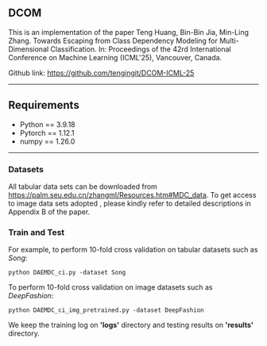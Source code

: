 ## DCOM

This is an implementation of the paper
Teng Huang, Bin-Bin Jia, Min-Ling Zhang. Towards Escaping from Class Dependency Modeling for Multi-Dimensional Classification. In: Proceedings of the 42rd International Conference on Machine Learning (ICML'25), Vancouver, Canada.

Github link: https://github.com/tengingit/DCOM-ICML-25
***

## Requirements

- Python == 3.9.18
- Pytorch == 1.12.1
- numpy == 1.26.0
***

### Datasets

All tabular data sets can be downloaded from https://palm.seu.edu.cn/zhangml/Resources.htm#MDC_data.
To get access to image data sets adopted , please kindly refer to detailed descriptions in Appendix B of the paper.

### Train and Test

For example, to perform 10-fold cross validation on tabular datasets such as *Song*:

```
python DAEMDC_ci.py -dataset Song
```

To perform 10-fold cross validation on image datasets such as *DeepFashion*:

```
python DAEMDC_ci_img_pretrained.py -dataset DeepFashion
```

We keep the training log on **'logs'** directory and testing results on **'results'** directory.






